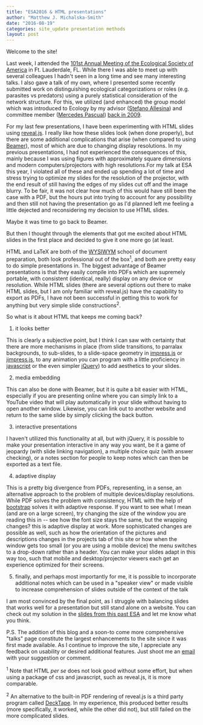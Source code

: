 ```yaml
---
title: "ESA2016 & HTML presentations"
author: "Matthew J. Michalska-Smith"
date: "2016-08-19"
categories: site_update presentation methods
layout: post
---
```


Welcome to the site!

Last week, I attended the [101st Annual Meeting of the Ecological Society of
America](http://esa.org/ftlauderdale/ "ESA2016") in Ft. Lauderdale, FL. While
there I was able to meet up with several colleagues I hadn't seen in a long time
and see many interesting talks. I also gave a talk of my own, where I presented
some recently submitted work on distinguishing ecological categorizations or
roles (e.g. parasites vs predators) using a purely statistical consideration of
the network structure. For this, we utilized (and enhanced) the group model
which was introduced to Ecology by my advisor ([Stefano
Allesina](http://allesinalab.uchicago.edu/)) and committee member ([Mercedes
Pascual](http://pondside.uchicago.edu/ecol-evol/people/pascual.html)) [back in
2009](http://onlinelibrary.wiley.com/doi/10.1111/j.1461-0248.2009.01321.x/abstract
"Food web models: a plea for groups").

For my last few presentations, I have been experimenting with HTML slides using
[reveal.js](https://github.com/hakimel/reveal.js/). I really like how these
slides look (when done properly), but there are some additional complications
that arise (when compared to using
[Beamer](https://en.wikipedia.org/wiki/Beamer_(LaTeX))), most of which are due
to changing display resolutions. In my previous presentations, I had not
experienced the consequences of this, mainly because I was using figures with
approximately square dimensions and modern computers/projectors with high
resolutions.For my talk at ESA this year, I violated all of these and ended up
spending a lot of time and stress trying to optimize my slides for the
resolution of the projector, with the end result of still having the edges of my
slides cut off and the image blurry. To be fair, it was not clear how much of
this would have still been the case with a PDF, but the hours put into trying to
account for any possibility and then still not having the presentation go as I'd
planned left me feeling a little dejected and reconsidering my decision to use
HTML slides.

Maybe it was time to go back to Beamer.

But then I thought through the elements that got me excited about HTML slides in
the first place and decided to give it one more go (at least.

HTML and LaTeX are both of the [WYSIWYM](https://en.wikipedia.org/wiki/WYSIWYM
"what you see is what you mean") school of document preparation, both look
professional out of the box<sup>1</sup>, and both are pretty easy to do simple
presentations in. The biggest advantage of Beamer presentations is that they
easily compile into PDFs which are supremely portable, with consistent
(identical, really) display on any device or resolution. While HTML slides
(there are several options out there to make HTML slides, but I am only familiar
with reveal.js) have the capability to export as PDFs, I have not been
successful in getting this to work for anything but very simple slide
constructions<sup>2</sup>.

So what is it about HTML that keeps me coming back?

1. it looks better

This is clearly a subjective point, but I think I can saw with certainty that
there are more mechanisms in place (from slide transitions, to parralax
backgrounds, to sub-slides, to a slide-space geometry in
[impress.js](https://github.com/impress/impress.js/) or
[jimpress.js](http://jmpressjs.github.io/jmpress.js/#/home), to any animation
you can program with a little proficiency in
[javascript](https://www.javascript.com/) or the even simpler
[jQuery](https://jquery.com/)) to add aesthetics to your slides.

2. media embedding

This can also be done with Beamer, but it is quite a bit easier with HTML,
especially if you are presenting online where you can simply link to a YouTube
video that will play automatically in your slide without having to open another
window. Likewise, you can link out to another website and return to the same
slide by simply clicking the back button.

3. interactive presentations

I haven't utilized this functionality at all, but with jQuery, it is possible to
make your presentation interactive in any way you want, be it a game of jeopardy
(with slide linking navigation), a multiple choice quiz (with answer checking),
or a notes section for people to keep notes which can then be exported as a text
file.
<!-- https://thiscouldbebetter.wordpress.com/2012/12/18/loading-editing-and-saving-a-text-file-in-html5-using-javascrip/ -->

4. adaptive display

This is a pretty big divergence from PDFs, representing, in a sense, an
alternative approach to the problem of multiple devices/display resolutions.
While PDF solves the problem with consistency, HTML with the help of
[bootstrap](http://getbootstrap.com/) solves it with adaptive response. If you
want to see what I mean (and are on a large screen), try changing the size of
the window you are reading this in -- see how the font size stays the same, but
the wrapping changes? this is adaptive display at work. More sophisticated
changes are possible as well, such as how the orientation of the pictures and
descriptions changes in the projects tab of this site or how when the window
gets too small (or you are using a mobile device) the menu switches to a
drop-down rather than a header. You can make your slides adapt in this way too,
such that mobile and desktop/projector viewers each get an experience optimized
for their screens.

5. finally, and perhaps most importantly for me, it is possible to incorporate
additional notes which can be used in a "speaker view" or made visible to
increase comprehension of slides outside of the context of the talk

I am most convinced by the final point, as I struggle with balancing slides that
works well for a presentation but still stand alone on a website. You can check
out my solution in the [slides from this past
ESA](michalska-smith.com/talks/ESA_08.2016/) and let me know what you think.

P.S. The addition of this blog and a soon-to come more comprehensive "talks"
page constitute the largest enhancements to the site since it was first
made available. As I continue to improve the site, I appreciate any feedback on
usability or desired additional features. Just shoot me an
[email](mailto:mjsmith@uchicago.edu) with your suggestion or comment.

<sup>1</sup> Note that HTML *per se* does not look good without some effort, but
when using a package of css and javascript, such as reveal.js, it is more comparable.

<sup>2</sup> An alternative to the built-in PDF rendering of reveal.js is a third
party program called [DeckTape](https://github.com/astefanutti/decktape). In my
experience, this produced better results (more specifically, it worked, while the
other did not), but still failed on the more complicated slides.
